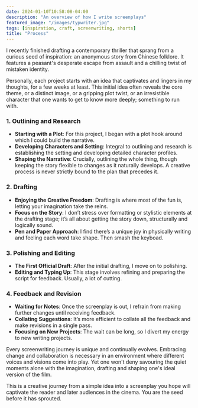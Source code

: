 ```yaml
---
date: 2024-01-10T10:58:08-04:00
description: "An overview of how I write screenplays"
featured_image: "/images/typwriter.jpg"
tags: [inspiration, craft, screenwriting, shorts]
title: "Process"
---
```


I recently finished drafting a contemporary thriller that sprang from a curious seed of inspiration: an anonymous story from Chinese folklore. It features a peasant's desperate escape from assault and a chilling twist of mistaken identity. 

Personally, each project starts with an idea that captivates and lingers in my thoughts, for a few weeks at least. This initial idea often reveals the core theme, or a distinct image, or a gripping plot twist, or an irresistible character that one wants to get to know more deeply; something to run with.   

### 1. Outlining and Research

- **Starting with a Plot**: For this project, I began with a plot hook around which I could build the narrative.
- **Developing Characters and Setting**: Integral to outlining and research is establishing the setting and developing detailed character profiles.
- **Shaping the Narrative**: Crucially, outlining the whole thing, though keeping the story flexible to changes as it naturally develops. A creative process is never strictly bound to the plan that precedes it. 

### 2. Drafting

- **Enjoying the Creative Freedom**: Drafting is where most of the fun is, letting your imagination take the reins. 
- **Focus on the Story**: I don’t stress over formatting or stylistic elements at the drafting stage; it’s all about getting the story down, structurally and logically sound.
- **Pen and Paper Approach**: I find there’s a unique joy in physically writing and feeling each word take shape. Then smash the keyboad. 

### 3. Polishing and Editing

- **The First Official Draft**: After the initial drafting, I move on to polishing.
- **Editing and Typing Up**: This stage involves refining and preparing the script for feedback. Usually, a lot of cutting. 

### 4. Feedback and Revision

- **Waiting for Notes**: Once the screenplay is out, I refrain from making further changes until receiving feedback.
- **Collating Suggestions**: It’s more efficient to collate all the feedback and make revisions in a single pass.
- **Focusing on New Projects**: The wait can be long, so I divert my energy to new writing projects.

Every screenwriting journey is unique and continually evolves. Embracing change and collaboration is necessary in an environment where different voices and visions come into play. Yet one won't deny savouring the quiet moments alone with the imagination, drafting and shaping one's ideal version of the film. 

This is a creative journey from a simple idea into a screenplay you hope will captivate the reader and later audiences in the cinema. You are the seed before it has sprouted. 
